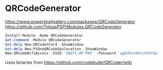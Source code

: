 # QRCodeGenerator

https://www.powershellgallery.com/packages/QRCodeGenerator
https://github.com/TobiasPSP/Modules.QRCodeGenerator
```Powershell
Install-Module -Name QRCodeGenerator
Get-Command -Module QRCodeGenerator
Get-Help New-QRCodeVCard -ShowWindow
Get-Help New-PSOneQRCodeGeolocation -ShowWindow
New-QRCodeWifiAccess -SSID 'UNIFI-AP-PRO' -Password 'apEd$tu9dvz%XhY$&tfRKF' -Width 200 -Show -OutPath "$home\Desktop\UNIFI-AP-PRO.png"
```


Uses binaries from https://github.com/codebude/QRCoder/wiki